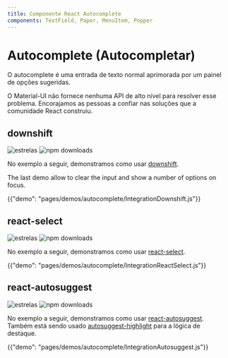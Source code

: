 ```yaml
---
title: Componente React Autocomplete
components: TextField, Paper, MenuItem, Popper
---
```

# Autocomplete (Autocompletar)

<p class="description">O autocomplete é uma entrada de texto normal aprimorada por um painel de opções sugeridas.</p>

O Material-UI não fornece nenhuma API de alto nível para resolver esse problema. Encorajamos as pessoas a confiar nas soluções que a comunidade React construiu.

## downshift

![estrelas](https://img.shields.io/github/stars/paypal/downshift.svg?style=social&label=Stars) ![npm downloads](https://img.shields.io/npm/dm/downshift.svg)

No exemplo a seguir, demonstramos como usar [downshift](https://github.com/paypal/downshift).

The last demo allow to clear the input and show a number of options on focus.

{{"demo": "pages/demos/autocomplete/IntegrationDownshift.js"}}

## react-select

![estrelas](https://img.shields.io/github/stars/JedWatson/react-select.svg?style=social&label=Stars) ![npm downloads](https://img.shields.io/npm/dm/react-select.svg)

No exemplo a seguir, demonstramos como usar [react-select](https://github.com/JedWatson/react-select).

{{"demo": "pages/demos/autocomplete/IntegrationReactSelect.js"}}

## react-autosuggest

![estrelas](https://img.shields.io/github/stars/moroshko/react-autosuggest.svg?style=social&label=Stars) ![npm downloads](https://img.shields.io/npm/dm/react-autosuggest.svg)

No exemplo a seguir, demonstramos como usar [react-autosuggest](https://github.com/moroshko/react-autosuggest). Também está sendo usado [autosuggest-highlight](https://www.npmjs.com/package/autosuggest-highlight) para a lógica de destaque.

{{"demo": "pages/demos/autocomplete/IntegrationAutosuggest.js"}}